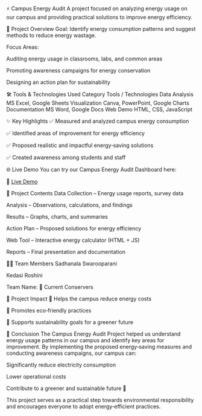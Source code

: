 ⚡ Campus Energy Audit
A project focused on analyzing energy usage on our campus and providing practical solutions to improve energy efficiency.

📌 Project Overview
Goal: Identify energy consumption patterns and suggest methods to reduce energy wastage.

Focus Areas:

Auditing energy usage in classrooms, labs, and common areas

Promoting awareness campaigns for energy conservation

Designing an action plan for sustainability

🛠 Tools & Technologies Used
Category	Tools / Technologies
Data Analysis	MS Excel, Google Sheets
Visualization	Canva, PowerPoint, Google Charts
Documentation	MS Word, Google Docs
Web Demo	HTML, CSS, JavaScript

✨ Key Highlights
✅ Measured and analyzed campus energy consumption

✅ Identified areas of improvement for energy efficiency

✅ Proposed realistic and impactful energy‑saving solutions

✅ Created awareness among students and staff

🌐 Live Demo
You can try our Campus Energy Audit Dashboard here:

🔗 [Live Demo](https://bit.ly/campus_energy_audit_action_plan)


📂 Project Contents
Data Collection – Energy usage reports, survey data

Analysis – Observations, calculations, and findings

Results – Graphs, charts, and summaries

Action Plan – Proposed solutions for energy efficiency

Web Tool – Interactive energy calculator (HTML + JS)

Reports – Final presentation and documentation

👩‍💻 Team Members
Sadhanala Swarooparani

Kedasi Roshini

Team Name: 🌿 Current Conservers

🌱 Project Impact
🌟 Helps the campus reduce energy costs

🌟 Promotes eco‑friendly practices

🌟 Supports sustainability goals for a greener future



🏁 Conclusion
The Campus Energy Audit Project helped us understand energy usage patterns in our campus and identify key areas for improvement.
By implementing the proposed energy‑saving measures and conducting awareness campaigns, our campus can:

Significantly reduce electricity consumption

Lower operational costs

Contribute to a greener and sustainable future 🌿

This project serves as a practical step towards environmental responsibility and encourages everyone to adopt energy‑efficient practices.
